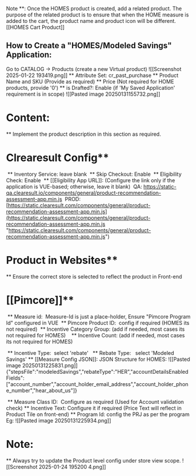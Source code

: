 Note **:  Once the HOMES product is created, add a related product. The purpose of the related product is to ensure that when the HOME measure is added to the cart, the product name and product icon will be different. [[HOMES Cart Product]]
## How to Create a "HOMES/Modeled Savings" Application:
	 
 Go to CATALOG -> Products (create a new Virtual product)
	 ![[Screenshot 2025-01-22 193419.png]] 
 ** Attribute Set: cr_past_purchase
 ** Product Name and SKU (Provide as required)
 ** Price (Not required for HOME products, provide '0')
 ** is Drafted?: Enable (if 'My Saved Application' requirement is in scope)
	 ![[Pasted image 20250131155732.png]]
# Content:
 ** Implement the product description in this section as required.
# Clrearesult Config**
 ** Inventory Service: leave blank
 ** Skip Checkout: Enable
 ** Eligibility Check: Enable
 ** [[Eligibility App URL]]: (Configure the link only if the application is VUE-based; otherwise, leave it blank)
	 QA: https://static-qa.clearesult.io/components/general/product-recommendation-assessment-app.min.js
	 PROD: [https://static.clearesult.com/components/general/product-recommendation-assessment-app.min.js](https://static.clearesult.com/components/general/product-recommendation-assessment-app.min.js "https://static.clearesult.com/components/general/product-recommendation-assessment-app.min.js")
# Product in Websites**
 ** Ensure the correct store is selected to reflect the product in Front-end
# [[Pimcore]]**
  ** Measure id: 
	  Measure-Id is just a place-holder, Ensure "Pimcore Program Id" configured in VUE
  ** Pimcore Product ID: 
	  config if required (HOMES its not required)
  ** Incentive Category Group: (add if needed, most cases its not required for HOMES)
	  
  ** Incentive Count: (add if needed, most cases its not required for HOMES)

  ** Incentive Type: 
	  select 'rebate'
  ** Rebate Type:
	  select 'Modeled Savings'
  ** [[Measure Config JSON]]:
	  JSON Structure for HOMES:
	  ![[Pasted image 20250131225831.png]]
	 {"stepsFile":"modeledSavings","rebateType":"HER","accountDetailsEnabledFields":["account_number","account_holder_email_address","account_holder_phone_number","hear_about_us"]}
	 
  ** Measure Class ID: 
	  Configure as required (Used for Account validation check)
  ** Incentive Text:
	  Configure it if required (Price Text will reflect in Product Tile on front-end)
  ** Program Id:
	  config the PRJ as per the program
	  Eg: ![[Pasted image 20250131225934.png]]

# Note: 
** Always try to update the Product level config under store view scope.	![[Screenshot 2025-01-24 195200 4.png]]